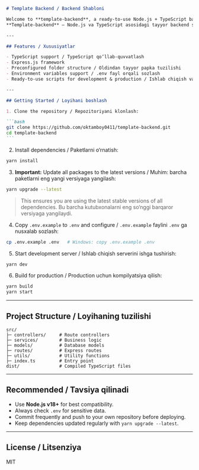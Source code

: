 ````markdown
# Template Backend / Backend Shabloni

Welcome to **template-backend**, a ready-to-use Node.js + TypeScript backend template.  
**Template-backend** — Node.js va TypeScript asosidagi tayyor backend shablon.

---

## Features / Xususiyatlar

- TypeScript support / TypeScript qo‘llab-quvvatlash
- Express.js framework
- Preconfigured folder structure / Oldindan tayyor papka tuzilishi
- Environment variables support / .env fayl orqali sozlash
- Ready-to-use scripts for development & production / Ishlab chiqish va production uchun tayyor scriptlar

---

## Getting Started / Loyihani boshlash

1. Clone the repository / Repozitoriyani klonlash:

```bash
git clone https://github.com/oktamboy0411/template-backend.git
cd template-backend
```
````

2. Install dependencies / Paketlarni o‘rnatish:

```bash
yarn install
```

3. **Important:** Update all packages to the latest versions / Muhim: barcha paketlarni eng yangi versiyaga yangilash:

```bash
yarn upgrade --latest
```

> This ensures you are using the latest stable versions of all dependencies.
> Bu barcha kutubxonalarni eng so‘nggi barqaror versiyaga yangilaydi.

4. Copy `.env.example` to `.env` and configure / `.env.example` faylini `.env` ga nusxalab sozlash:

```bash
cp .env.example .env   # Windows: copy .env.example .env
```

5. Start development server / Ishlab chiqish serverini ishga tushirish:

```bash
yarn dev
```

6. Build for production / Production uchun kompilyatsiya qilish:

```bash
yarn build
yarn start
```

---

## Project Structure / Loyihaning tuzilishi

```
src/
├─ controllers/     # Route controllers
├─ services/        # Business logic
├─ models/          # Database models
├─ routes/          # Express routes
├─ utils/           # Utility functions
├─ index.ts         # Entry point
dist/               # Compiled TypeScript files
```

---

## Recommended / Tavsiya qilinadi

- Use **Node.js v18+** for best compatibility.
- Always check `.env` for sensitive data.
- Commit frequently and push to your own repository before deploying.
- Keep dependencies updated regularly with `yarn upgrade --latest`.

---

## License / Litsenziya

MIT
